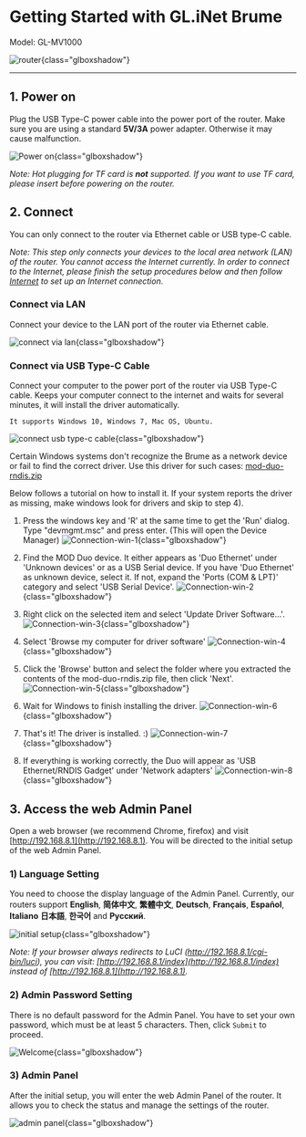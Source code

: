 # Getting Started with GL.iNet Brume

Model: GL-MV1000

![router](https://static.gl-inet.com/docs/en/3/setup/gl-mv1000/first_time_setup/mv1000.png){class="glboxshadow"}

---

## 1. Power on

Plug the USB Type-C power cable into the power port of the router. Make sure you are using a standard **5V/3A** power adapter. Otherwise it may cause malfunction.

![Power on](https://static.gl-inet.com/docs/en/3/setup/gl-ar750/first_time_setup/power1.jpg){class="glboxshadow"}


*Note: Hot plugging for TF card is **not** supported. If you want to use TF card, please insert before powering on the router.*

## 2. Connect 

You can only connect to the router via Ethernet cable or USB type-C cable.

*Note: This step only connects your devices to the local area network (LAN) of the router. You cannot access the Internet currently. In order to connect to the Internet, please finish the setup procedures below and then follow [Internet](../internet) to set up an Internet connection.*

### Connect via LAN 
Connect your device to the LAN port of the router via Ethernet cable.

![connect via lan](https://static.gl-inet.com/docs/en/3/setup/gl-ar750/first_time_setup/connect.jpg){class="glboxshadow"}

### Connect via USB Type-C Cable

Connect your computer to the power port of the router via USB Type-C cable. Keeps your computer connect to the internet and waits for several minutes, it will install the driver automatically.

    It supports Windows 10, Windows 7, Mac OS, Ubuntu.

![connect usb type-c cable](https://static.gl-inet.com/docs/en/3/setup/gl-ar750/first_time_setup/power1.jpg){class="glboxshadow"}

Certain Windows systems don't recognize the Brume as a network device or fail to find the correct driver.
Use this driver for such cases: <a href="https://static.gl-inet.com/docs/en/3/setup/gl-mv1000/first_time_setup/mod-duo-rndis.zip" target="_blank">mod-duo-rndis.zip</a>

Below follows a tutorial on how to install it.
If your system reports the driver as missing, make windows look for drivers and skip to step 4).

1. Press the windows key and 'R' at the same time to get the 'Run' dialog. Type "devmgmt.msc" and press enter. (This will open the Device Manager)
![Connection-win-1](https://static.gl-inet.com/docs/en/3/setup/gl-mv1000/first_time_setup/Connection-win-1.png){class="glboxshadow"}

2. Find the MOD Duo device. It either appears as 'Duo Ethernet' under 'Unknown devices' or as a USB Serial device.
If you have 'Duo Ethernet' as unknown device, select it.
If not, expand the 'Ports (COM & LPT)' category and select 'USB Serial Device'.
![Connection-win-2](https://static.gl-inet.com/docs/en/3/setup/gl-mv1000/first_time_setup/Connection-win-2.png){class="glboxshadow"}

3. Right click on the selected item and select 'Update Driver Software...'.
![Connection-win-3](https://static.gl-inet.com/docs/en/3/setup/gl-mv1000/first_time_setup/Connection-win-3.png){class="glboxshadow"}

4. Select 'Browse my computer for driver software'
![Connection-win-4](https://static.gl-inet.com/docs/en/3/setup/gl-mv1000/first_time_setup/Connection-win-4.png){class="glboxshadow"}

5. Click the 'Browse' button and select the folder where you extracted the contents of the mod-duo-rndis.zip file, then click 'Next'.
![Connection-win-5](https://static.gl-inet.com/docs/en/3/setup/gl-mv1000/first_time_setup/Connection-win-5.png){class="glboxshadow"}

6. Wait for Windows to finish installing the driver.
![Connection-win-6](https://static.gl-inet.com/docs/en/3/setup/gl-mv1000/first_time_setup/Connection-win-6.png){class="glboxshadow"}

7. That's it! The driver is installed. :)
![Connection-win-7](https://static.gl-inet.com/docs/en/3/setup/gl-mv1000/first_time_setup/Connection-win-7.png){class="glboxshadow"}

8. If everything is working correctly, the Duo will appear as 'USB Ethernet/RNDIS Gadget' under 'Network adapters'
![Connection-win-8](https://static.gl-inet.com/docs/en/3/setup/gl-mv1000/first_time_setup/Connection-win-8.png){class="glboxshadow"}

## 3. Access the web Admin Panel

Open a web browser (we recommend Chrome, firefox) and visit [http://192.168.8.1](http://192.168.8.1). You will be directed to the initial setup of the web Admin Panel.

### 1) Language Setting
You need to choose the display language of the Admin Panel. Currently, our routers support **English**, **简体中文**, **繁體中文**, **Deutsch**, **Français**, **Español**, **Italiano** **日本語**, **한국어** and **Русский**. 

![initial setup](https://static.gl-inet.com/docs/en/3/setup/gl-mv1000/first_time_setup/welcome_page_gl-mv1000.png){class="glboxshadow"}

*Note: If your browser always redirects to LuCI (http://192.168.8.1/cgi-bin/luci), you can  visit: [http://192.168.8.1/index](http://192.168.8.1/index) instead of [http://192.168.8.1](http://192.168.8.1).*

### 2) Admin Password Setting
There is no default password for the Admin Panel. You have to set your own password, which must be at least 5 characters. Then, click `Submit` to proceed.

![Welcome](https://static.gl-inet.com/docs/en/3/setup/share/first_time_setup/setup_admin_password.png){class="glboxshadow"}

### 3) Admin Panel
After the initial setup, you will enter the web Admin Panel of the router. It allows you to check the status and manage the settings of the router.

![admin panel](https://static.gl-inet.com/docs/en/3/setup/gl-mv1000/first_time_setup/admin_panel_gl-mv1000.png){class="glboxshadow"}
